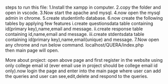 steps to run this file:
1.Install the xampp in computer.
2.copy the folder and open in vscode.
3.Now start the apache and mysql.
4.now open the mysql admin in chrome.
5.create studentinfo database.
6.now create the following tables by applying few features
i.create questionsdata table containing id(primary key),name,email and message.
ii.create response table containing id,name,email and message.
iii.create stdentsdata table containing id(primary key),name,email(unique) and message.
7.Now open any chrome and run below command.
localhost/QUERA/index.php   
then main page will open.

More about project:
open above page and first register in the website using only college email id (ever  email use in project should be college email id only).now login the page and enter into the main page where user can add the queries and user can see,edit,delete and respond to the queries.

